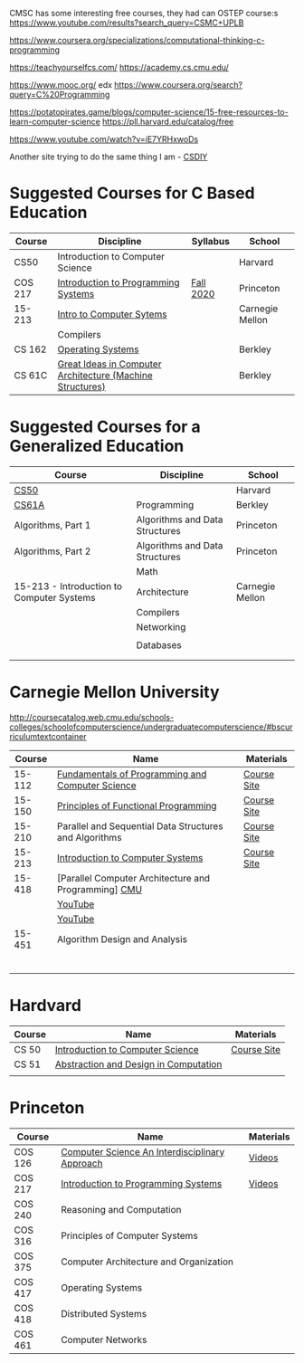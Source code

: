 

CMSC has some interesting free courses, they had can OSTEP course:s
https://www.youtube.com/results?search_query=CSMC+UPLB

https://www.coursera.org/specializations/computational-thinking-c-programming

https://teachyourselfcs.com/
https://academy.cs.cmu.edu/

https://www.mooc.org/
edx
https://www.coursera.org/search?query=C%20Programming

https://potatopirates.game/blogs/computer-science/15-free-resources-to-learn-computer-science
https://pll.harvard.edu/catalog/free


https://www.youtube.com/watch?v=iE7YRHxwoDs

Another site trying to do the same thing I am - [CSDIY](https://csdiy.wiki/en/)

# Suggested Courses for C Based Education

| Course  | Discipline                                                                                                                                      | Syllabus                                                                 | School          |
| ------- | ----------------------------------------------------------------------------------------------------------------------------------------------- | ------------------------------------------------------------------------ | --------------- |
| CS50    | Introduction to Computer Science                                                                                                                |                                                                          | Harvard         |
| COS 217 | [Introduction to Programming Systems](https://www.cs.princeton.edu/courses/archive/fall21/cos217/)                                              | [Fall 2020](https://www.cs.princeton.edu/courses/archive/fall20/cos217/) | Princeton       |
| 15-213  | [Intro to Computer Sytems](https://scs.hosted.panopto.com/Panopto/Pages/Sessions/List.aspx#folderID=%22b96d90ae-9871-4fae-91e2-b1627b43e25e%22) |                                                                          | Carnegie Mellon |
|         | Compilers                                                                                                                                       |                                                                          |                 |
| CS 162  | [Operating Systems](https://www.youtube.com/playlist?list=PLRdybCcWDFzCag9A0h1m9QYaujD0xefgM)                                                   |                                                                          | Berkley         |
| CS 61C  | [Great Ideas in Computer Architecture (Machine Structures)](https://www.youtube.com/playlist?list=PLhMnuBfGeCDM8pXLpqib90mDFJI-e1lpk)           |                                                                          | Berkley         |



# Suggested Courses for a Generalized Education

| Course                                    | Discipline                     | School          |
| ----------------------------------------- | ------------------------------ | --------------- |
| [CS50](programming/hardvard-cs50.html)    |                                | Harvard         |
| [CS61A](programming/cs61a.html)           | Programming                    | Berkley         |
| Algorithms, Part 1                        | Algorithms and Data Structures | Princeton       |
| Algorithms, Part 2                        | Algorithms and Data Structures | Princeton       |
|                                           | Math                           |                 |
| 15-213 - Introduction to Computer Systems | Architecture                   | Carnegie Mellon |
|                                           | Compilers                      |                 |
|                                           | Networking                     |                 |
|                                           |                                |                 |
|                                           | Databases                      |                 |
|                                           |                                |                 |
|                                           |                                |                 |




# Carnegie Mellon University

http://coursecatalog.web.cmu.edu/schools-colleges/schoolofcomputerscience/undergraduatecomputerscience/#bscurriculumtextcontainer

| Course | Name                                                                                                                                                    | Materials                                               |
| ------ | ------------------------------------------------------------------------------------------------------------------------------------------------------- | ------------------------------------------------------- |
| 15-112 | [Fundamentals of Programming and Computer Science](https://www.youtube.com/playlist?list=PLC0F1C40D4ACFE81F)                                            | [Course Site](https://www.cs.cmu.edu/~15122/home.shtml) |
| 15-150 | [Principles of Functional Programming](https://www.youtube.com/playlist?list=PLsydD1kw8jng2t2G8USQNLz0faYZetPnH)                                        | [Course Site](https://www.cs.cmu.edu/~15150/)           |
| 15-210 | Parallel and Sequential Data Structures and Algorithms                                                                                                  | [Course Site](https://csd.cmu.edu/course/15210/f24)     |
| 15-213 | [Introduction to Computer Systems](https://scs.hosted.panopto.com/Panopto/Pages/Sessions/List.aspx#folderID=%22b96d90ae-9871-4fae-91e2-b1627b43e25e%22) | [Course Site](https://www.cs.cmu.edu/~213/)             |
| 15-418 | [Parallel Computer Architecture and Programming] [CMU](https://mediaservices.cmu.edu/channel/15-418+Parallel+Computer+Architecture+and+Programming/)    |                                                         |
|        | [YouTube](https://www.youtube.com/playlist?list=PLMDSb3PWPnvivPLXHM9SlZLljrO9unIAW)                                                                     |                                                         |
|        | [YouTube](https://www.youtube.com/watch?v=zLP_X4wyHbY)                                                                                                  |                                                         |  |
| 15-451 | Algorithm Design and Analysis                                                                                                                           |                                                         |
|        |                                                                                                                                                         |                                                         |
|        |                                                                                                                                                         |                                                         |
|        |                                                                                                                                                         |                                                         |
|        |                                                                                                                                                         |                                                         |
|        |                                                                                                                                                         |                                                         |
|        |                                                                                                                                                         |                                                         |

# Hardvard

| Course | Name                                                                                                              | Materials                                                                  |
| ------ | ----------------------------------------------------------------------------------------------------------------- | -------------------------------------------------------------------------- |
| CS 50  | [Introduction to Computer Science](https://cs50.harvard.edu/x/2025/)                                              | [Course Site](https://web.archive.org/web/20230227075319/https://cs51.io/) |
| CS 51  | [Abstraction and Design in Computation](https://www.youtube.com/playlist?list=PLxA7uoRZbzXlW0XjbtuWow6PmPHe4vU7p) |                                                                            |
|        |                                                                                                                   |                                                                            |


# Princeton

| Course  | Name                                                                                                          | Materials                                                                          |
| ------- | ------------------------------------------------------------------------------------------------------------- | ---------------------------------------------------------------------------------- |
| COS 126 | [Computer Science An Interdisciplinary Approach](https://www.cs.princeton.edu/courses/archive/fall17/cos126/) | [Videos](https://www.youtube.com/playlist?list=PLlGXNwjYhXYyEReAh8M4vIGNulIzNHzMY) |
| COS 217 | [Introduction to Programming Systems](https://www.cs.princeton.edu/courses/archive/fall20/cos217/)            | [Videos](https://www.youtube.com/playlist?list=PLwXw5yrGdQS55Q2ZODSqDNjm7Zhk4wFE3) |
| COS 240 | Reasoning and Computation                                                                                     |                                                                                    |
| COS 316 | Principles of Computer Systems                                                                                |                                                                                    |
| COS 375 | Computer Architecture and Organization                                                                        |                                                                                    |
| COS 417 | Operating Systems                                                                                             |                                                                                    |
| COS 418 | Distributed Systems                                                                                           |                                                                                    |
| COS 461 | Computer Networks                                                                                             |                                                                                    |